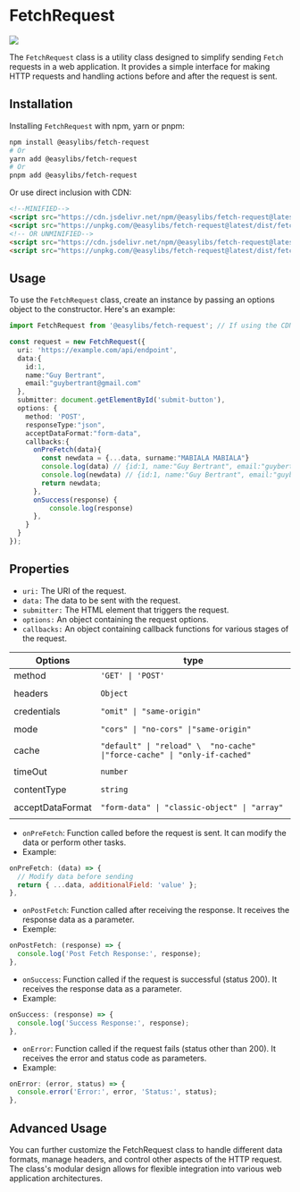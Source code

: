 # FetchRequest

[![](https://data.jsdelivr.com/v1/package/npm/@easylibs/fetch-request/badge)](https://www.jsdelivr.com/package/npm/@easylibs/fetch-request)

The `FetchRequest` class is a utility class designed to simplify sending `Fetch` requests in a web application. It provides a simple interface for making HTTP requests and handling actions before and after the request is sent.

## Installation

Installing `FetchRequest` with npm, yarn or pnpm:

```bash
npm install @easylibs/fetch-request
# Or
yarn add @easylibs/fetch-request
# Or
pnpm add @easylibs/fetch-request
```

Or use direct inclusion with CDN:

```html
<!--MINIFIED-->
<script src="https://cdn.jsdelivr.net/npm/@easylibs/fetch-request@latest/dist/fetch-request.min.js"></script>
<script src="https://unpkg.com/@easylibs/fetch-request@latest/dist/fetch-request.min.js"></script>
<!-- OR UNMINIFIED-->
<script src="https://cdn.jsdelivr.net/npm/@easylibs/fetch-request@latest/dist/fetch-request.js"></script>
<script src="https://unpkg.com/@easylibs/fetch-request@latest/dist/fetch-request.js"></script>
```

## Usage

To use the `FetchRequest` class, create an instance by passing
an options object to the constructor. Here's an example:

```typescript
import FetchRequest from '@easylibs/fetch-request'; // If using the CDN, this line is not necessary.

const request = new FetchRequest({
  uri: 'https://example.com/api/endpoint',
  data:{
    id:1,
    name:"Guy Bertrant",
    email:"guybertrant@gmail.com"
  },
  submitter: document.getElementById('submit-button'),
  options: {
    method: 'POST',
    responseType:"json",
    acceptDataFormat:"form-data",
    callbacks:{
      onPreFetch(data){
        const newdata = {...data, surname:"MABIALA MABIALA"}
        console.log(data) // {id:1, name:"Guy Bertrant", email:"guybertrant@gmail.com"}
        console.log(newdata) // {id:1, name:"Guy Bertrant", email:"guybertrant@gmail.com", surname:"MABIALA MABIALA"}
        return newdata;
      },
      onSuccess(response) {
          console.log(response)
      },
    }
  }
});

```

## Properties

* `uri:` The URI of the request.
* `data:` The data to be sent with the request.
* `submitter:` The HTML element that triggers the request.
* `options:` An object containing the request options.
* `callbacks:` An object containing callback functions for various stages of the request.

|  Options                |                                     type                                  |
|-------------------------|---------------------------------------------------------------------------|
|  method                 |  `'GET' \| 'POST'`                                                        |
|                         |                                                                           |
|  headers                |  `Object`                                                                 |
|                         |                                                                           |
|  credentials            |  `"omit" \| "same-origin"`                                                |
|                         |                                                                           |
|  mode                   |  `"cors" \| "no-cors" \|"same-origin"`                                    |
|                         |                                                                           |
|  cache                  |  `"default" \| "reload" \  "no-cache" \|"force-cache" \| "only-if-cached"`|
|                         |                                                                           |
|  timeOut                |  `number`                                                                 |
|                         |                                                                           |
|  contentType            |  `string`                                                                 |
|                         |                                                                           |
|  acceptDataFormat       |   `"form-data" \| "classic-object" \| "array"`                            |
|                         |                                                                           |

* `onPreFetch`:  Function called before the request is sent. It can modify the data or perform other tasks.
* Example:

```javascript
onPreFetch: (data) => {
  // Modify data before sending
  return { ...data, additionalField: 'value' };
},
```

* `onPostFetch`: Function called after receiving the response. It receives the response data as a parameter.
* Exemple:

```javascript
onPostFetch: (response) => {
  console.log('Post Fetch Response:', response);
},

```

* `onSuccess`: Function called if the request is successful (status 200). It receives the response data as a parameter.
* Example:

```javascript
onSuccess: (response) => {
  console.log('Success Response:', response);
},

```

* `onError`: Function called if the request fails (status other than 200). It receives the error and status code as parameters.
* Example:

```javascript
onError: (error, status) => {
  console.error('Error:', error, 'Status:', status);
},

```

## Advanced Usage

You can further customize the FetchRequest class to handle different data formats, manage headers, and control other aspects of the HTTP request. The class's modular design allows for flexible integration into various web application architectures.
